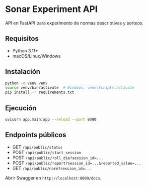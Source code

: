 # Sonar Experiment API

API en FastAPI para experimento de normas descriptivas y sorteos.

## Requisitos
- Python 3.11+
- macOS/Linux/Windows

## Instalación
```bash
python -m venv venv
source venv/bin/activate  # Windows: venv\Scripts\activate
pip install -r requirements.txt
```

## Ejecución
```bash
uvicorn app.main:app --reload --port 8000
```

## Endpoints públicos
- GET `/api/public/status`
- POST `/api/public/start_session`
- POST `/api/public/roll_die?session_id=...`
- POST `/api/public/report?session_id=...&reported_value=...`
- GET `/api/public/norm?session_id=...`

Abrir Swagger en `http://localhost:8000/docs`.
